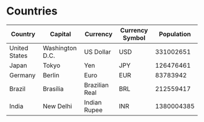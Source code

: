 # Countries
|**Country**|**Capital**|**Currency**|**Currency Symbol**|**Population**|
|----------|-------|-------|-------|-----|
|United States|Washington D.C.|US Dollar|USD|331002651|  
|Japan|Tokyo|Yen|JPY|126476461|  
|Germany|Berlin|Euro|EUR|83783942|  
|Brazil|Brasília|Brazilian Real|BRL|212559417|  
|India|New Delhi|Indian Rupee|INR|1380004385|  